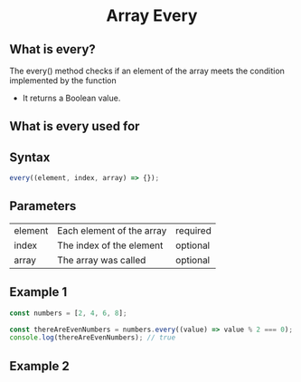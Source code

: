 <h1 align="center">Array Every</h1>

## What is every?

The every() method checks if an element of the array meets the condition implemented by the function

- It returns a Boolean value.

## What is every used for

## Syntax

```js
every((element, index, array) => {});
```

## Parameters

|         |                           |          |
| ------- | ------------------------- | -------- |
| element | Each element of the array | required |
| index   | The index of the element  | optional |
| array   | The array was called      | optional |

## Example 1

```js
const numbers = [2, 4, 6, 8];

const thereAreEvenNumbers = numbers.every((value) => value % 2 === 0);
console.log(thereAreEvenNumbers); // true
```

## Example 2
